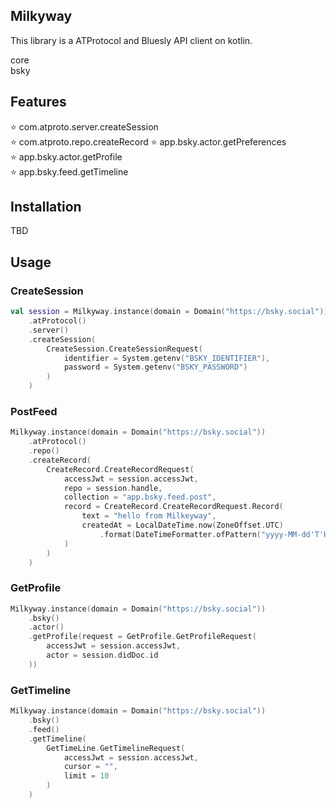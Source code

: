 ## Milkyway

This library is a ATProtocol and Bluesly API client on kotlin.  

core  
bsky

## Features

⭐ com.atproto.server.createSession  
⭐ com.atproto.repo.createRecord
⭐ app.bsky.actor.getPreferences  
⭐ app.bsky.actor.getProfile  
⭐ app.bsky.feed.getTimeline   

## Installation  
TBD

## Usage

### CreateSession

```kotlin
val session = Milkyway.instance(domain = Domain("https://bsky.social"))
    .atProtocol()
    .server()
    .createSession(
        CreateSession.CreateSessionRequest(
            identifier = System.getenv("BSKY_IDENTIFIER"),
            password = System.getenv("BSKY_PASSWORD")
        )
    )
```

### PostFeed

```kotlin
Milkyway.instance(domain = Domain("https://bsky.social"))
    .atProtocol()
    .repo()
    .createRecord(
        CreateRecord.CreateRecordRequest(
            accessJwt = session.accessJwt,
            repo = session.handle,
            collection = "app.bsky.feed.post",
            record = CreateRecord.CreateRecordRequest.Record(
                text = "hello from Milkeyway",
                createdAt = LocalDateTime.now(ZoneOffset.UTC)
                    .format(DateTimeFormatter.ofPattern("yyyy-MM-dd'T'HH:mm:ss'Z'"))
            )
        )
    )
```

### GetProfile

```kotlin
Milkyway.instance(domain = Domain("https://bsky.social"))
    .bsky()
    .actor()
    .getProfile(request = GetProfile.GetProfileRequest(
        accessJwt = session.accessJwt,
        actor = session.didDoc.id
    ))
```

### GetTimeline

```kotlin
Milkyway.instance(domain = Domain("https://bsky.social"))
    .bsky()
    .feed()
    .getTimeline(
        GetTimeLine.GetTimelineRequest(
            accessJwt = session.accessJwt,
            cursor = "",
            limit = 10
        )
    )
```
